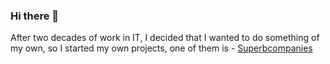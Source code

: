 ### Hi there 👋

After two decades of work in IT, I decided that I wanted to do something of my own, so I started my own projects, one of them is - <a href="https://superbcompanies.com">Superbcompanies</a>

<!--
**andydassan/andydassan** is a ✨ _special_ ✨ repository because its `README.md` (this file) appears on your GitHub profile.

Here are some ideas to get you started:

- 🔭 I’m currently working on ...
- 🌱 I’m currently learning ...
- 👯 I’m looking to collaborate on ...
- 🤔 I’m looking for help with ...
- 💬 Ask me about ...
- 📫 How to reach me: ...
- 😄 Pronouns: ...
- ⚡ Fun fact: ...
-->
